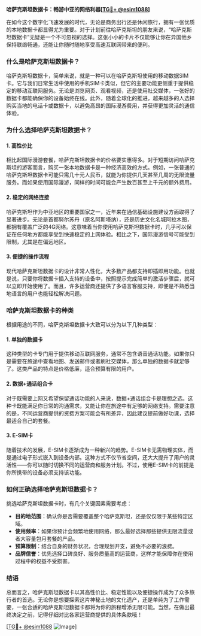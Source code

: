 **哈萨克斯坦数据卡：畅游中亚的网络利器[[TG💪+ @esim1088](https://t.me/s/esim1088)]**

在如今这个数字化飞速发展的时代，无论是商务出行还是休闲旅行，拥有一张优质的本地数据卡都显得尤为重要。对于计划前往哈萨克斯坦的朋友来说，“哈萨克斯坦数据卡”无疑是一个不可忽视的选择。这张小小的卡片不仅能够让你在异国他乡保持联络畅通，还能让你随时随地享受高速互联网带来的便利。

### **什么是哈萨克斯坦数据卡？**

哈萨克斯坦数据卡，简单来说，就是一种可以在哈萨克斯坦使用的移动数据SIM卡。它与我们日常生活中使用的手机SIM卡类似，但它的主要功能更侧重于提供稳定的移动互联网服务。无论是浏览网页、观看视频，还是使用社交媒体，一张好的数据卡都能确保你的设备始终在线。此外，随着全球化的推进，越来越多的人选择购买当地的电话卡或数据卡，以避免高昂的国际漫游费用，并获得更加灵活的通信体验。

### **为什么选择哈萨克斯坦数据卡？**

#### **1. 高性价比**
相比起国际漫游套餐，哈萨克斯坦数据卡的价格要实惠得多。对于短期访问哈萨克斯坦的游客而言，购买一张本地数据卡是一种经济高效的方式。例如，一张普通的哈萨克斯坦数据卡可能只需几十元人民币，就能为你提供几天甚至几周的无限流量服务。而如果使用国际漫游，同样的时间可能会产生数百甚至上千元的额外费用。

#### **2. 稳定的网络连接**
哈萨克斯坦作为中亚地区的重要国家之一，近年来在通信基础设施建设方面取得了显著进步。无论是首都努尔苏丹（原名阿斯塔纳），还是历史文化名城阿拉木图，都拥有覆盖广泛的4G网络。这意味着当你使用哈萨克斯坦数据卡时，几乎可以保证在任何地方都能享受到快速稳定的上网体验。相比之下，国际漫游信号可能受到限制，尤其是在偏远地区。

#### **3. 便捷的操作流程**
现代哈萨克斯坦数据卡的设计非常人性化，大多数产品都支持即插即用功能。也就是说，只要你将数据卡插入支持的设备中，按照提示完成简单的激活步骤后，就可以立即开始使用了。而且，许多运营商还提供了多语言客服支持，即便是不熟悉当地语言的用户也能轻松解决问题。

### **哈萨克斯坦数据卡的种类**

根据用途的不同，哈萨克斯坦数据卡大致可以分为以下几种类型：

#### **1. 单独的数据卡**
这种类型的卡专门用于提供移动互联网服务，通常不包含语音通话功能。如果你只是需要在旅途中查看地图、发送邮件或者刷社交媒体，那么单独的数据卡就足够了。这类产品的特点是价格低廉，适合预算有限的用户。

#### **2. 数据+通话组合卡**
对于既需要上网又希望保留通话功能的人来说，数据+通话组合卡是理想之选。这种卡既能满足你日常的沟通需求，又能让你在旅途中有足够的网络支持。需要注意的是，不同运营商提供的资费方案可能会有所差异，因此建议提前做好功课，选择最适合自己的套餐。

#### **3. E-SIM卡**
随着技术的发展，E-SIM卡逐渐成为一种新兴的趋势。E-SIM卡无需物理实体，而是通过电子形式嵌入到设备内部。这种方式不仅节省空间，还大大提升了用户的灵活性——你可以随时切换不同的运营商和服务计划。不过，使用E-SIM卡的前提是你所携带的设备必须支持该功能。

### **如何正确选择哈萨克斯坦数据卡？**

挑选哈萨克斯坦数据卡时，有几个关键因素需要考虑：

- **目的地范围**：确认你是否需要覆盖整个哈萨克斯坦，还是仅仅限于某些特定区域。
- **使用频率**：如果你预计会频繁地使用网络，那么最好选择那些提供无限流量或者大容量包月套餐的产品。
- **预算限制**：结合自身的财务状况，合理规划开支，避免不必要的浪费。
- **品牌信誉**：优先选择口碑良好、服务质量高的运营商，这样才能保障你在使用过程中的权益不受损害。

### **结语**

总而言之，哈萨克斯坦数据卡以其高性价比、稳定性能以及便捷操作成为了众多旅行者的首选。无论你是想要探索这片神秘土地的文化遗产，还是单纯为了工作需要，一张合适的哈萨克斯坦数据卡都将为你的旅程增添无限可能。当然，在做出最终决定之前，记得仔细对比各家运营商提供的具体条款哦！

[[TG💪+ @esim1088](https://t.me/s/esim1088) ![Image](https://i.postimg.cc/4NQfJmqS/Snipaste-2025-05-13-00-14-12.png)]